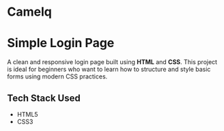 # Camelq
# Simple Login Page

A clean and responsive login page built using **HTML** and **CSS**. This project is ideal for beginners who want to learn how to structure and style basic forms using modern CSS practices.

##  Tech Stack Used

- HTML5
- CSS3 

